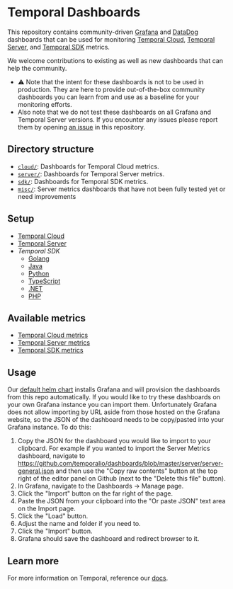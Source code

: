 # Temporal Dashboards

This repository contains community-driven [Grafana](https://grafana.com/docs/grafana/latest/dashboards/) and [DataDog](https://docs.datadoghq.com/dashboards/) dashboards that can be used for monitoring 
[Temporal Cloud](https://temporal.io/cloud), [Temporal Server](https://github.com/temporalio/temporal), and [Temporal SDK](https://docs.temporal.io/develop) metrics. 


We welcome contributions to existing as well as new dashboards that can help the community.

- ⚠️ Note that the intent for these dashboards is not to be used in production. They are here to provide out-of-the-box community dashboards you can learn from and use as a baseline for your monitoring efforts.
- Also note that we do not test these dashboards on all Grafana and Temporal Server versions. If you encounter any issues please report them by opening [an issue](https://github.com/temporalio/dashboards/issues/new) in this repository.

## Directory structure

* [`cloud/`](cloud): Dashboards for Temporal Cloud metrics.
* [`server/`](server): Dashboards for Temporal Server metrics.
* [`sdk/`](sdk): Dashboards for Temporal SDK metrics.
* [`misc/`](misc): Server metrics dashboards that have not been fully tested yet or need improvements

## Setup
* [Temporal Cloud](https://docs.temporal.io/cloud/metrics/)
* [Temporal Server](https://docs.temporal.io/self-hosted-guide/monitoring)
* _Temporal SDK_
    * [Golang](https://docs.temporal.io/develop/go/observability)
    * [Java](https://docs.temporal.io/develop/java/observability)
    * [Python](https://docs.temporal.io/develop/python/observability)
    * [TypeScript](https://docs.temporal.io/develop/typescript/observability)
    * [.NET](https://docs.temporal.io/develop/dotnet/observability)
    * [PHP](https://docs.temporal.io/develop/php/observability)

## Available metrics
* [Temporal Cloud metrics](https://docs.temporal.io/production-deployment/cloud/metrics/reference)
* [Temporal Server metrics](https://docs.temporal.io/references/cluster-metrics)
* [Temporal SDK metrics](https://docs.temporal.io/references/sdk-metrics)

## Usage

Our [default helm chart](https://github.com/temporalio/helm-charts) installs Grafana and will provision the dashboards from this repo automatically. If you would like to try these dashboards on your own Grafana instance you can import them. Unfortunately Grafana does not allow importing by URL aside from those hosted on the Grafana website, so the JSON of the dashboard needs to be copy/pasted into your Grafana instance. To do this:

1. Copy the JSON for the dashboard you would like to import to your clipboard. For example if you wanted to import the Server Metrics dashboard, navigate to https://github.com/temporalio/dashboards/blob/master/server/server-general.json and then use the "Copy raw contents" button at the top right of the editor panel on Github (next to the "Delete this file" button).
1. In Grafana, navigate to the Dashboards -> Manage page.
1. Click the "Import" button on the far right of the page.
1. Paste the JSON from your clipboard into the "Or paste JSON" text area on the Import page.
1. Click the "Load" button.
1. Adjust the name and folder if you need to.
1. Click the "Import" button.
1. Grafana should save the dashboard and redirect browser to it.

## Learn more

For more information on Temporal, reference our [docs](https://docs.temporal.io/).
